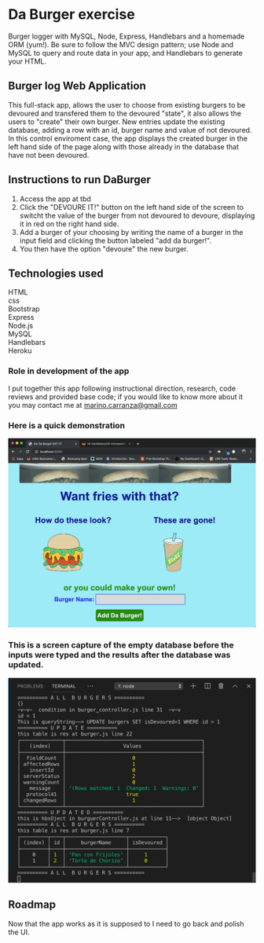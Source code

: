 # **Da Burger exercise**
Burger logger with MySQL, Node, Express, Handlebars and a homemade ORM (yum!). Be sure to follow the MVC design pattern; use Node and MySQL to query and route data in your app, and Handlebars to generate your HTML.

## **Burger log Web Application**

This full-stack app, allows the user to choose from existing burgers to be devoured and transfered them to the devoured "state", it also allows the users to "create" their own burger.
New entries update the existing database, adding a row with an id, burger name and value of not devoured.
In this control enviroment case, the app displays the created burger in the left hand side of the page along with those already in the database that have not been devoured.

## **Instructions to run DaBurger**
1. Access the app at tbd
2. Click the "DEVOURE IT!" button on the left hand side of the screen to switcht the value of the burger from not devoured to devoure, displaying it in red on the right hand side.
3. Add a burger of your choosing by writing the name of a burger in the input field and clicking the button labeled "add da burger!".
4. You then have the option "devoure" the new burger.

## **Technologies used**
HTML<br>
css<br>
Bootstrap<br>
Express<br>
Node.js<br>
MySQL<br>
Handlebars<br>
Heroku


### **Role in development of the app**
I put together this app following instructional direction, research, code reviews and provided base code; if you would like to know more about it you may contact me at marino.carranza@gmail.com 

### **Here is a quick demonstration**
<img src="public/assets/img/burger.gif">

### **This is a screen capture of the empty database before the inputs were typed and the results after the database was updated.**
<img src="public/assets/img/beforeAndAfter.png">

## **Roadmap**
Now that the app works as it is supposed to I need to go back and polish the UI. 
